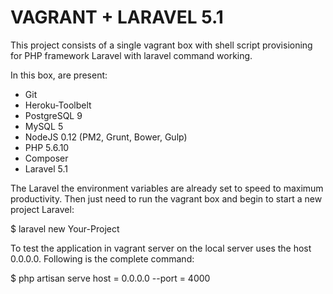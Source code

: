 # VAGRANT + LARAVEL 5.1
This project consists of a single vagrant box with shell script provisioning for PHP framework Laravel with laravel command working.

In this box, are present:

- Git
- Heroku-Toolbelt
- PostgreSQL 9
- MySQL 5
- NodeJS 0.12 (PM2, Grunt, Bower, Gulp)
- PHP 5.6.10
- Composer
- Laravel 5.1

The Laravel the environment variables are already set to speed to maximum productivity. Then just need to run the vagrant box and begin to start a new project Laravel:

 $ laravel new Your-Project

To test the application in vagrant server on the local server uses the host 0.0.0.0. Following is the complete command:

 $ php artisan serve host = 0.0.0.0 --port = 4000
